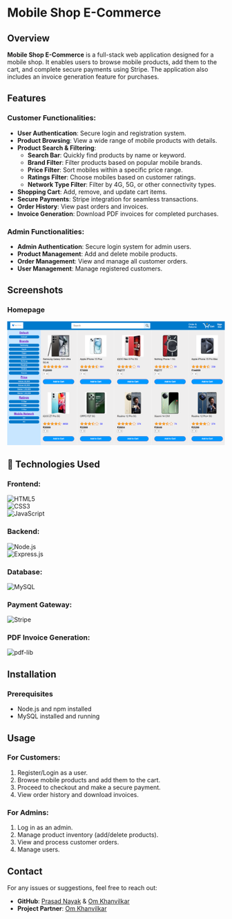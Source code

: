 # Mobile Shop E-Commerce  

## Overview  
**Mobile Shop E-Commerce** is a full-stack web application designed for a mobile shop. It enables users to browse mobile products, add them to the cart, and complete secure payments using Stripe. The application also includes an invoice generation feature for purchases.  

## Features  

### Customer Functionalities:  
- **User Authentication**: Secure login and registration system.  
- **Product Browsing**: View a wide range of mobile products with details.  
- **Product Search & Filtering**:  
  - **Search Bar**: Quickly find products by name or keyword.  
  - **Brand Filter**: Filter products based on popular mobile brands.  
  - **Price Filter**: Sort mobiles within a specific price range.  
  - **Ratings Filter**: Choose mobiles based on customer ratings.  
  - **Network Type Filter**: Filter by 4G, 5G, or other connectivity types.  
- **Shopping Cart**: Add, remove, and update cart items.  
- **Secure Payments**: Stripe integration for seamless transactions.  
- **Order History**: View past orders and invoices.  
- **Invoice Generation**: Download PDF invoices for completed purchases.  

### Admin Functionalities:  
- **Admin Authentication**: Secure login system for admin users.  
- **Product Management**: Add and delete mobile products.  
- **Order Management**: View and manage all customer orders.  
- **User Management**: Manage registered customers.  

## Screenshots  
### Homepage  
![Homepage Screenshot](Assets/Homepage.png)  

## 🚀 Technologies Used  

### Frontend:  
![HTML5](https://img.shields.io/badge/HTML5-%23E34F26.svg?style=for-the-badge&logo=html5&logoColor=white)  
![CSS3](https://img.shields.io/badge/CSS3-%231572B6.svg?style=for-the-badge&logo=css3&logoColor=white)  
![JavaScript](https://img.shields.io/badge/JavaScript-%23F7DF1E.svg?style=for-the-badge&logo=javascript&logoColor=black)  

### Backend:  
![Node.js](https://img.shields.io/badge/Node.js-%23339933.svg?style=for-the-badge&logo=node.js&logoColor=white)  
![Express.js](https://img.shields.io/badge/Express.js-%23404D59.svg?style=for-the-badge&logo=express&logoColor=white)  

### Database:  
![MySQL](https://img.shields.io/badge/MySQL-%234479A1.svg?style=for-the-badge&logo=mysql&logoColor=white)  

### Payment Gateway:  
![Stripe](https://img.shields.io/badge/Stripe-%23646FDC.svg?style=for-the-badge&logo=stripe&logoColor=white)  

### PDF Invoice Generation:  
![pdf-lib](https://img.shields.io/badge/PDF--lib-%23FF5733.svg?style=for-the-badge&logo=adobeacrobatreader&logoColor=white)  

## Installation
### Prerequisites
- Node.js and npm installed
- MySQL installed and running

## Usage
### For Customers:
1. Register/Login as a user.
2. Browse mobile products and add them to the cart.
3. Proceed to checkout and make a secure payment.
4. View order history and download invoices.

### For Admins:
1. Log in as an admin.
2. Manage product inventory (add/delete products).
3. View and process customer orders.
4. Manage users.

## Contact  
For any issues or suggestions, feel free to reach out:  
- **GitHub**: [Prasad Nayak](https://github.com/PrasadNayak01) & [Om Khanvilkar](https://github.com/OmKhanvilkar)
- **Project Partner**: [Om Khanvilkar](https://github.com/OmKhanvilkar)